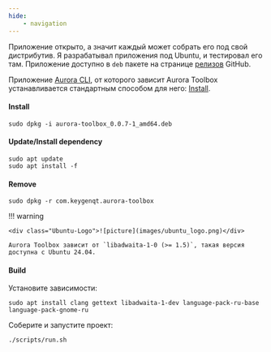 ```yaml
---
hide:
    - navigation
---
```


Приложение открыто, а значит каждый может собрать его под свой дистрибутив.
Я разрабатывал приложения под Ubuntu, и тестировал его там.
Приложение доступно в `deb` пакете на странице [релизов](https://github.com/keygenqt/aurora-toolbox/releases) GitHub.

Приложение [Aurora CLI](https://keygenqt.github.io/aurora-cli), от которого зависит Aurora Toolbox устанавливается стандартным способом для него: 
[Install](https://keygenqt.github.io/aurora-cli/install/).

#### Install

```shell
sudo dpkg -i aurora-toolbox_0.0.7-1_amd64.deb
```

#### Update/Install dependency

```shell
sudo apt update
sudo apt install -f
```

#### Remove

```shell
sudo dpkg -r com.keygenqt.aurora-toolbox
```

!!! warning

    <div class="Ubuntu-Logo">![picture](images/ubuntu_logo.png)</div>

    Aurora Toolbox зависит от `libadwaita-1-0 (>= 1.5)`, такая версия доступна с Ubuntu 24.04.

#### Build

Установите зависимости:

```shell
sudo apt install clang gettext libadwaita-1-dev language-pack-ru-base language-pack-gnome-ru
```

Соберите и запустите проект:

```shell
./scripts/run.sh
```
